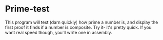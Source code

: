# Prime-test

This program will test (darn quickly) how prime a number is, and
display the first proof it finds if a number is composite. Try it-
it's pretty quick. If you want real speed though, you'll write one in
assembly.
